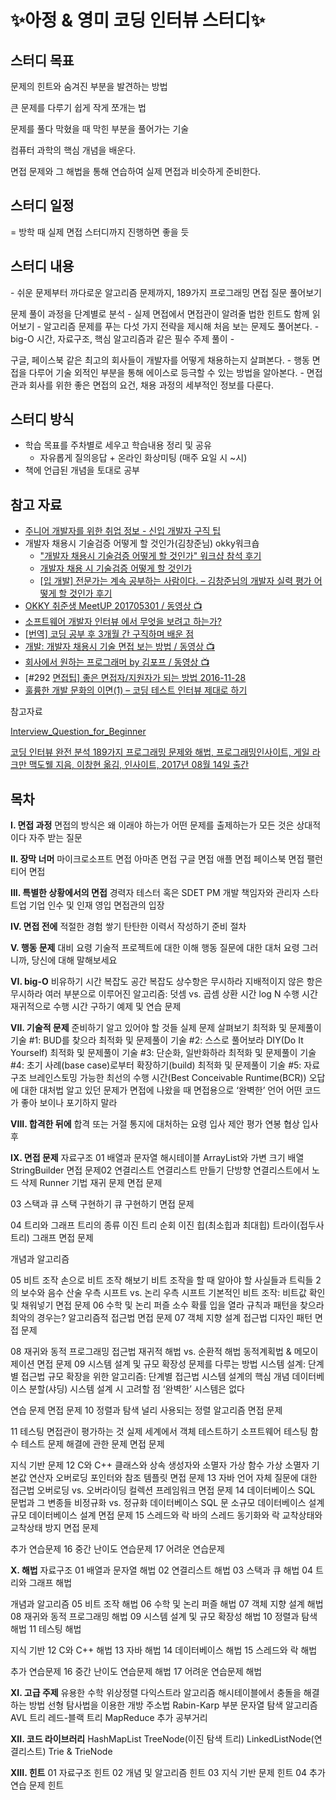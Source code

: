 # ✨아정 & 영미 코딩 인터뷰 스터디✨



## 스터디 목표

문제의 힌트와 숨겨진 부분을 발견하는 방법

큰 문제를 다루기 쉽게 작게 쪼개는 법

문제를 풀다 막혔을 때 막힌 부분을 풀어가는 기술

컴퓨터 과학의 핵심 개념을 배운다.

면접 문제와 그 해법을 통해 연습하여 실제 면접과 비슷하게 준비한다.



## 스터디 일정





= 방학 때 실제 면접 스터디까지 진행하면 좋을 듯

## 



## 스터디 내용

\- 쉬운 문제부터 까다로운 알고리즘 문제까지, 189가지 프로그래밍 면접 질문 풀어보기

문제 풀이 과정을 단계별로 분석
\- 실제 면접에서 면접관이 알려줄 법한 힌트도 함께 읽어보기
\- 알고리즘 문제를 푸는 다섯 가지 전략을 제시해 처음 보는 문제도 풀어본다.
\- big-O 시간, 자료구조, 핵심 알고리즘과 같은 필수 주제 풀이
\-

구글, 페이스북 같은 최고의 회사들이 개발자를 어떻게 채용하는지 살펴본다.
\-  행동 면접을 다루어 기술 외적인 부분을 통해 에이스로 등극할 수 있는 방법을 알아본다.
\-  면접관과 회사를 위한 좋은 면접의 요건, 채용 과정의 세부적인 정보를 다룬다.



## 스터디 방식

- 학습 목표를 주차별로 세우고 학습내용 정리 및 공유
  - 자유롭게 질의응답 + 온라인 화상미팅 (매주  요일 시 ~시)
- 책에 언급된 개념을 토대로 공부



## 참고 자료

- [주니어 개발자를 위한 취업 정보 - 신입 개발자 구직 팁](https://github.com/jojoldu/junior-recruit-scheduler#신입-개발자-구직-팁)
- 개발자 채용시 기술검증 어떻게 할 것인가(김창준님) okky워크숍
  - ["개발자 채용시 기술검증 어떻게 할 것인가" 워크샵 참석 후기](http://jojoldu.tistory.com/285)
  - [개발자 채용 시 기술검증 어떻게 할 것인가](https://brunch.co.kr/@leehosung/47)
  - [[입 개발\] 전문가는 계속 공부하는 사람이다. – 김창준님의 개발자 실력 평가 어떻게 할 것인가 후기](http://www.popit.kr/입-개발-전문가는-계속-공부하는-사람이다-김창준/)
- [OKKY 취준생 MeetUP 201705301 / 동영상 :tv:](https://www.youtube.com/watch?v=xSlA_36gJQA)
- [소프트웨어 개발자 인터뷰 에서 무엇을 보려고 하는가?](https://steemit.com/interview/@tiny657/4uac7z)
- [[번역\] 코딩 공부 후 3개월 간 구직하며 배운 점](https://brunch.co.kr/@imagineer/194)
- [개발: 개발자 채용시 기술 면접 보는 방법 / 동영상 :tv:](https://www.youtube.com/watch?v=1LGlth38v4o)
- [회사에서 원하는 프로그래머 by 김포프 / 동영상 :tv:](https://www.youtube.com/watch?v=0Il35gQMyZA)
- [#292 [면접팁\] 좋은 면접자/지원자가 되는 방법 2016-11-28](https://repo.yona.io/doortts/blog/post/292)
- [훌륭한 개발 문화의 이면(1) – 코딩 테스트 인터뷰 제대로 하기](http://channy.creation.net/blog/1104)



참고자료

 [Interview_Question_for_Beginner](https://github.com/JaeYeopHan/Interview_Question_for_Beginner)

[코딩 인터뷰 완전 분석 189가지 프로그래밍 문제와 해법, 프로그래밍인사이트, 게일 라크만 맥도웰 지음, 이창현 옮김, 인사이트, 2017년 08월 14일 출간](http://www.kyobobook.co.kr/product/detailViewKor.laf?ejkGb=KOR&mallGb=KOR&barcode=9788966263080&orderClick=LEa&Kc=)







## 목차

**I. 면접 과정**
면접의 방식은 왜 이래야 하는가
어떤 문제를 출제하는가
모든 것은 상대적이다
자주 받는 질문

**II. 장막 너머**
마이크로소프트 면접
아마존 면접
구글 면접
애플 면접
페이스북 면접
팰런티어 면접

**III. 특별한 상황에서의 면접**
경력자
테스터 혹은 SDET
PM
개발 책임자와 관리자
스타트업
기업 인수 및 인재 영입
면접관의 입장

**IV. 면접 전에**
적절한 경험 쌓기
탄탄한 이력서 작성하기
준비 절차

**V. 행동 문제**
대비 요령
기술적 프로젝트에 대한 이해
행동 질문에 대한 대처 요령
그러니까, 당신에 대해 말해보세요

**VI. big-O**
비유하기
시간 복잡도
공간 복잡도
상수항은 무시하라
지배적이지 않은 항은 무시하라
여러 부분으로 이루어진 알고리즘: 덧셈 vs. 곱셈
상환 시간
log N 수행 시간
재귀적으로 수행 시간 구하기
예제 및 연습 문제

**VII. 기술적 문제**
준비하기
알고 있어야 할 것들
실제 문제 살펴보기
최적화 및 문제풀이 기술 #1: BUD를 찾으라
최적화 및 문제풀이 기술 #2: 스스로 풀어보라 DIY(Do It Yourself)
최적화 및 문제풀이 기술 #3: 단순화, 일반화하라
최적화 및 문제풀이 기술 #4: 초기 사례(base case)로부터 확장하기(build)
최적화 및 문제풀이 기술 #5: 자료구조 브레인스토밍
가능한 최선의 수행 시간(Best Conceivable Runtime(BCR))
오답에 대한 대처법
알고 있던 문제가 면접에 나왔을 때
면접용으로 ‘완벽한’ 언어
어떤 코드가 좋아 보이나
포기하지 말라

**VIII. 합격한 뒤에**
합격 또는 거절 통지에 대처하는 요령
입사 제안 평가
연봉 협상
입사 후

**IX. 면접 문제**
자료구조
01 배열과 문자열
해시테이블
ArrayList와 가변 크기 배열
StringBuilder
면접 문제02 연결리스트
연결리스트 만들기
단방향 연결리스트에서 노드 삭제
Runner 기법
재귀 문제
면접 문제

03 스택과 큐
스택 구현하기
큐 구현하기
면접 문제

04 트리와 그래프
트리의 종류
이진 트리 순회
이진 힙(최소힙과 최대힙)
트라이(접두사 트리)
그래프
면접 문제



개념과 알고리즘

05 비트 조작
손으로 비트 조작 해보기
비트 조작을 할 때 알아야 할 사실들과 트릭들
2의 보수와 음수
산술 우측 시프트 vs. 논리 우측 시프트
기본적인 비트 조작: 비트값 확인 및 채워넣기
면접 문제
06 수학 및 논리 퍼즐
소수
확률
입을 열라
규칙과 패턴을 찾으라
최악의 경우는?
알고리즘적 접근법
면접 문제
07 객체 지향 설계
접근법
디자인 패턴
면접 문제

08 재귀와 동적 프로그래밍
접근법
재귀적 해법 vs. 순환적 해법
동적계획법 & 메모이제이션
면접 문제
09 시스템 설계 및 규모 확장성
문제를 다루는 방법
시스템 설계: 단계별 접근법
규모 확장을 위한 알고리즘: 단계별 접근법
시스템 설계의 핵심 개념
데이터베이스 분할(샤딩)
시스템 설계 시 고려할 점
 ‘완벽한’ 시스템은 없다

연습 문제
면접 문제
10 정렬과 탐색
널리 사용되는 정렬 알고리즘
면접 문제

11 테스팅
면접관이 평가하는 것
실제 세계에서 객체 테스트하기
소프트웨어 테스팅
함수 테스트
문제 해결에 관한 문제
면접 문제

지식 기반 문제
12 C와 C++
클래스와 상속
생성자와 소멸자
가상 함수
가상 소멸자
기본값
연산자 오버로딩
포인터와 참조
템플릿
면접 문제
13 자바
언어 자체 질문에 대한 접근법
오버로딩 vs. 오버라이딩
컬렉션 프레임워크
면접 문제
14 데이터베이스
SQL 문법과 그 변종들
비정규화 vs. 정규화 데이터베이스
SQL 문
소규모 데이터베이스 설계
규모 데이터베이스 설계
면접 문제
15 스레드와 락
바의 스레드
동기화와 락
교착상태와 교착상태 방지
면접 문제

추가 연습문제
16 중간 난이도 연습문제
17 어려운 연습문제

**X. 해법**
자료구조
01 배열과 문자열 해법
02 연결리스트 해법
03 스택과 큐 해법
04 트리와 그래프 해법

개념과 알고리즘
05 비트 조작 해법
06 수학 및 논리 퍼즐 해법
07 객체 지향 설계 해법
08 재귀와 동적 프로그래밍 해법
09 시스템 설계 및 규모 확장성 해법
10 정렬과 탐색 해법
11 테스팅 해법

지식 기반
12 C와 C++ 해법
13 자바 해법
14 데이터베이스 해법
15 스레드와 락 해법

추가 연습문제
16 중간 난이도 연습문제 해법
17 어려운 연습문제 해법

**XI. 고급 주제**
유용한 수학
위상정렬
다익스트라 알고리즘
해시테이블에서 충돌을 해결하는 방법
선형 탐사법을 이용한 개방 주소법
Rabin-Karp 부분 문자열 탐색 알고리즘
AVL 트리
레드-블랙 트리
MapReduce
추가 공부거리

**XII. 코드 라이브러리**
HashMapList
TreeNode(이진 탐색 트리)
LinkedListNode(연결리스트)
Trie & TrieNode

**XIII. 힌트**
01 자료구조 힌트
02 개념 및 알고리즘 힌트
03 지식 기반 문제 힌트
04 추가 연습 문제 힌트